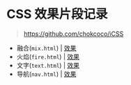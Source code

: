 # CSS 效果片段记录
> https://github.com/chokcoco/iCSS

-  融合(`mix.html`) | [效果](https://codepen.io/moi-xiey/pen/Jzbmqz)
-  火焰(`fire.html`) | [效果](https://codepen.io/moi-xiey/pen/LabMpx)
-  文字(`text.html`) | [效果](https://codepen.io/moi-xiey/pen/OqbryE)
-  导航(`nav.html`) | [效果](https://codepen.io/moi-xiey/pen/gELZeB)

